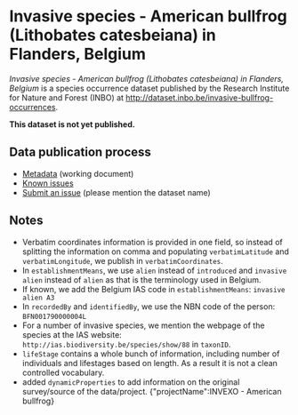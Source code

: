 # Invasive species - American bullfrog (Lithobates catesbeiana) in Flanders, Belgium

*Invasive species - American bullfrog (Lithobates catesbeiana) in Flanders, Belgium* is a species occurrence dataset published by the Research Institute for Nature and Forest (INBO) at http://dataset.inbo.be/invasive-bullfrog-occurrences.

**This dataset is not yet published.**

## Data publication process

* [Metadata](https://docs.google.com/a/inbo.be/document/d/1BkEDwmk3yiF0MWCxSnQva4oNAoYy9-E75VwPuuHzFRU/edit?usp=sharing) (working document)
* [Known issues](https://github.com/LifeWatchINBO/data-publication/labels/invasive-bullfrog-occurrences)
* [Submit an issue](https://github.com/LifeWatchINBO/data-publication/issues/new) (please mention the dataset name)

## Notes

* Verbatim coordinates information is provided in one field, so instead of splitting the information on comma and populating `verbatimLatitude` and `verbatimLongitude`, we publish in `verbatimCoordinates`.
* In `establishmentMeans`, we use `alien` instead of `introduced` and `invasive alien` instead of `alien` as that is the terminology used in Belgium.
* If known, we add the Belgium IAS code in `establishmentMeans`: `invasive alien A3`
* In `recordedBy` and `identifiedBy`, we use the NBN code of the person: `BFN001790000004L`
* For a number of invasive species, we mention the webpage of the species at the IAS website: `http://ias.biodiversity.be/species/show/88` in `taxonID`.
* `lifeStage` contains a whole bunch of information, including number of individuals and lifestages based on length. As a result it is not a clean controlled vocabulary.
* added `dynamicProperties` to add information on the original survey/source of the data/project. {"projectName":INVEXO - American bullfrog}
